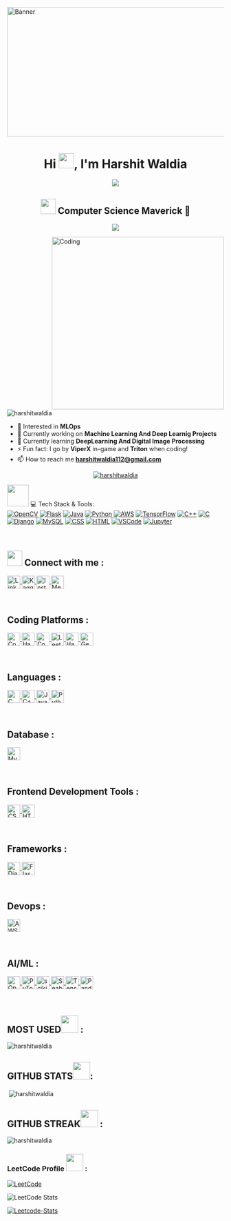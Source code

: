 <img src="https://camo.githubusercontent.com/d841e65dd3a0c651bb4c51d9055f88730e214eb13526805a0e4b7e5a026648de/68747470733a2f2f6d69726f2e6d656469756d2e636f6d2f6d61782f313430302f312a5450793470665f503151554e565a717a6e676a6c69412e676966" alt="Banner" width="2500" height="300">

<h1 align="center">Hi <img src="https://media.giphy.com/media/hvRJCLFzcasrR4ia7z/giphy.gif" width="35">, I'm Harshit Waldia</h1>
<p align="center">
 <a href="https://github.com/harshitwaldia/readme-typing-svg">
  <img src="https://readme-typing-svg.herokuapp.com?lines=Computer+Science+Student;AI+ML+Enthusiast;MLOps+Explorer;Deep+Learning+Adventurer;&center=true&width=600&height=80">
</a>
</p>
  <h2 align="center"> <img src="https://media.tenor.com/8OPCLlcaQoMAAAAj/cartoon-xolo.gif" width="35"> Computer Science Maverick 🤖</h2>
<p align="center" >
  <a href="https://github.com/harshitwaldia/readme-typing-svg">
  <img src="https://readme-typing-svg.herokuapp.com?lines=💡+Major:+Computer+Science+Engineering;🌐+Specialization:+Machine+Learning+&+Artificial+Intelligence;&center=true&width=600&height=100">
</a>
</p>

</h2>
</p>

<img align="right" alt="Coding" width="400" src="https://i0.wp.com/www.sciencenews.org/wp-content/uploads/2023/04/040823_chatgpt_feat.gif?fit=1024%2C576&ssl=1">

<p align="left"> <img src="https://komarev.com/ghpvc/?username=harshitwaldia&label=Profile%20views&color=0e75b6&style=flat" alt="harshitwaldia" /> </p>

- 👀 Interested in **MLOps**
- 🔭 Currently working on **Machine Learning And Deep Learnig Projects**
- 🌱 Currently learning **DeepLearning And Digital Image Processing**
- ⚡ Fun fact: I go by **ViperX** in-game and **Triton** when coding!
- 📫 How to reach me **harshitwaldia112@gmail.com**

<p align="center"> <a href="https://github.com/harshitwaldia/github-profile-trophy"><img src="https://github-profile-trophy.vercel.app/?username=harshitwaldia" alt="harshitwaldia" /></a> </p>

<img src="https://media2.giphy.com/media/QssGEmpkyEOhBCb7e1/giphy.gif?cid=ecf05e47a0n3gi1bfqntqmob8g9aid1oyj2wr3ds3mg700bl&rid=giphy.gif" width="50px" height="50px"> 💻 Tech Stack & Tools:
<br>
[![OpenCV](https://img.shields.io/badge/OpenCV-%232d7e90.svg?style=for-the-badge&logo=opencv&logoColor=white)](https://opencv.org/)
[![Flask](https://img.shields.io/badge/Flask-%23ffffff.svg?style=for-the-badge&logo=flask&logoColor=black)](https://flask.palletsprojects.com/)
[![Java](https://img.shields.io/badge/Java-%23b07219.svg?style=for-the-badge&logo=java&logoColor=white)](https://www.java.com/)
[![Python](https://img.shields.io/badge/Python-%233776AB.svg?style=for-the-badge&logo=python&logoColor=white)](https://www.python.org/)
[![AWS](https://img.shields.io/badge/AWS-%23232f3e.svg?style=for-the-badge&logo=amazon-aws&logoColor=white)](https://aws.amazon.com/)
[![TensorFlow](https://img.shields.io/badge/TensorFlow-%23FF6F00.svg?style=for-the-badge&logo=tensorflow&logoColor=white)](https://www.tensorflow.org/)
[![C++](https://img.shields.io/badge/C++-%2300599c.svg?style=for-the-badge&logo=c%2B%2B&logoColor=white)](https://en.wikipedia.org/wiki/C%2B%2B)
[![C](https://img.shields.io/badge/C-%2300599c.svg?style=for-the-badge&logo=c&logoColor=white)](https://en.wikipedia.org/wiki/C_(programming_language))
[![Django](https://img.shields.io/badge/Django-%23092e20.svg?style=for-the-badge&logo=django&logoColor=white)](https://www.djangoproject.com/)
[![MySQL](https://img.shields.io/badge/MySQL-%23007396.svg?style=for-the-badge&logo=mysql&logoColor=white)](https://www.mysql.com/)
[![CSS](https://img.shields.io/badge/CSS-%23275757.svg?style=for-the-badge&logo=css3&logoColor=white)](https://www.w3.org/Style/CSS/Overview.en.html)
[![HTML](https://img.shields.io/badge/HTML-%23e34c26.svg?style=for-the-badge&logo=html5&logoColor=white)](https://www.w3.org/html/)
[![VSCode](https://img.shields.io/badge/VSCode-%23007acc.svg?style=for-the-badge&logo=visual-studio-code&logoColor=white)](https://code.visualstudio.com/)
[![Jupyter](https://img.shields.io/badge/Jupyter-%23f37626.svg?style=for-the-badge&logo=jupyter&logoColor=white)](https://jupyter.org/)




<br>

<h2 align="left"><img src="https://media.tenor.com/VUN-dhMVV9wAAAAj/social-media-jumping.gif" width="35"> Connect with me : </h2>
<p align="left">
  <a href="https://linkedin.com/in/harshit-waldia" target="_blank">
    <img align="center" src="https://img.shields.io/badge/LinkedIn-%230077B5.svg?style=for-the-badge&logo=linkedin&logoColor=white" alt="LinkedIn" height="30" />
  </a>
  <a href="https://kaggle.com/harshitwaldia" target="_blank">
    <img align="center" src="https://img.shields.io/badge/Kaggle-%2320BEFF.svg?style=for-the-badge&logo=kaggle&logoColor=white" alt="Kaggle" height="30" />
  </a>
  <a href="https://instagram.com/harshit_waldia" target="_blank">
    <img align="center" src="https://img.shields.io/badge/Instagram-%23E4405F.svg?style=for-the-badge&logo=instagram&logoColor=white" alt="Instagram" height="30" />
  </a>
  <a href="https://medium.com/@project.harshitwaldia" target="_blank">
    <img align="center" src="https://img.shields.io/badge/Medium-%2312100E.svg?style=for-the-badge&logo=medium&logoColor=white" alt="Medium" height="30" />
  </a>
</p>


<br>

<h2 align="left">Coding Platforms : </h2>
<p align="left">
  <a href="https://www.codechef.com/users/waldia" target="_blank">
    <img align="center" src="https://img.shields.io/badge/CodeChef-%235B4638.svg?style=for-the-badge&logo=codechef&logoColor=white" alt="CodeChef" height="30" />
  </a>
  <a href="https://www.hackerrank.com/harshitwaldia112" target="_blank">
    <img align="center" src="https://img.shields.io/badge/HackerRank-%2325D366.svg?style=for-the-badge&logo=hackerrank&logoColor=white" alt="HackerRank" height="30" />
  </a>
  <a href="https://codeforces.com/profile/harshitwaldia112" target="_blank">
    <img align="center" src="https://img.shields.io/badge/Codeforces-%236400A7.svg?style=for-the-badge&logo=codeforces&logoColor=white" alt="Codeforces" height="30" />
  </a>
  <a href="https://www.leetcode.com/01_triton" target="_blank">
    <img align="center" src="https://img.shields.io/badge/LeetCode-%23FFA116.svg?style=for-the-badge&logo=leetcode&logoColor=white" alt="LeetCode" height="30" />
  </a>
  <a href="https://www.hackerearth.com/@harshitwaldia112" target="_blank">
    <img align="center" src="https://img.shields.io/badge/HackerEarth-%232C3454.svg?style=for-the-badge&logo=hackerearth&logoColor=white" alt="HackerEarth" height="30" />
  </a>
  <a href="https://auth.geeksforgeeks.org/user/harshitwaldia112" target="_blank">
    <img align="center" src="https://img.shields.io/badge/GeeksforGeeks-%2365CC2E.svg?style=for-the-badge&logo=geeksforgeeks&logoColor=white" alt="GeeksforGeeks" height="30" />
  </a>
</p>

<br>

<!-- Languages -->
<h2 align="left" class="badge-header">Languages : </h2>
<p align="left">
  <a href="https://www.cprogramming.com/" target="_blank">
    <img align="center" src="https://img.shields.io/badge/C-%2300599C.svg?style=for-the-badge&logo=c&logoColor=white" alt="C" height="30" />
  </a>
  <a href="https://www.w3schools.com/cpp/" target="_blank">
    <img align="center" src="https://img.shields.io/badge/C++-%2300599C.svg?style=for-the-badge&logo=c%2B%2B&logoColor=white" alt="C++" height="30" />
  </a>
  <a href="https://www.java.com" target="_blank">
    <img align="center" src="https://img.shields.io/badge/Java-%23ED8B00.svg?style=for-the-badge&logo=java&logoColor=white" alt="Java" height="30" />
  </a>
  <a href="https://www.python.org" target="_blank">
    <img align="center" src="https://img.shields.io/badge/Python-%233776AB.svg?style=for-the-badge&logo=python&logoColor=white" alt="Python" height="30" />
  </a>
</p>
<br>
<!-- Database -->
<h2 align="left" class="badge-header">Database : </h2>
<p align="left">
  <a href="https://www.mysql.com/" target="_blank">
    <img align="center" src="https://img.shields.io/badge/MySQL-%234479A1.svg?style=for-the-badge&logo=mysql&logoColor=white" alt="MySQL" height="30" />
  </a>
</p>
<br>
<!-- Frontend Development Tools -->
<h2 align="left" class="badge-header">Frontend Development Tools : </h2>
<p align="left">
  <a href="https://www.w3schools.com/css/" target="_blank">
    <img align="center" src="https://img.shields.io/badge/CSS-%231572B6.svg?style=for-the-badge&logo=css3&logoColor=white" alt="CSS3" height="30" />
  </a>
  <a href="https://www.w3.org/html/" target="_blank">
    <img align="center" src="https://img.shields.io/badge/HTML-%23E34F26.svg?style=for-the-badge&logo=html5&logoColor=white" alt="HTML5" height="30" />
  </a>
</p>
<br>
<!-- Frameworks -->
<h2 align="left" class="badge-header">Frameworks : </h2>
<p align="left">
  <a href="https://www.djangoproject.com/" target="_blank">
    <img align="center" src="https://img.shields.io/badge/Django-%23092E20.svg?style=for-the-badge&logo=django&logoColor=white" alt="Django" height="30" />
  </a>
  <a href="https://flask.palletsprojects.com/" target="_blank">
    <img align="center" src="https://img.shields.io/badge/Flask-%23000.svg?style=for-the-badge&logo=flask&logoColor=white" alt="Flask" height="30" />
  </a>
</p>
<br>
<!-- Devops -->
<h2 align="left" class="badge-header">Devops : </h2>
<p align="left">
  <a href="https://aws.amazon.com" target="_blank">
    <img align="center" src="https://img.shields.io/badge/AWS-%23232F3E.svg?style=for-the-badge&logo=amazon-aws&logoColor=white" alt="AWS" height="30" />
  </a>
</p>
<br>
<!-- AI/ML -->
<h2 align="left" class="badge-header">AI/ML : </h2>
<p align="left">
  <a href="https://opencv.org/" target="_blank">
    <img align="center" src="https://img.shields.io/badge/OpenCV-%23FD5E00.svg?style=for-the-badge&logo=opencv&logoColor=white" alt="OpenCV" height="30" />
  </a>
  <a href="https://pytorch.org/" target="_blank">
    <img align="center" src="https://img.shields.io/badge/PyTorch-%23EE4C2C.svg?style=for-the-badge&logo=pytorch&logoColor=white" alt="PyTorch" height="30" />
  </a>
  <a href="https://scikit-learn.org/" target="_blank">
    <img align="center" src="https://img.shields.io/badge/scikit_learn-%23F7931E.svg?style=for-the-badge&logo=scikit-learn&logoColor=white" alt="scikit-learn" height="30" />
  </a>
  <a href="https://seaborn.pydata.org/" target="_blank">
    <img align="center" src="https://img.shields.io/badge/Seaborn-%23459398.svg?style=for-the-badge&logo=seaborn&logoColor=white" alt="Seaborn" height="30" />
  </a>
  <a href="https://www.tensorflow.org" target="_blank">
    <img align="center" src="https://img.shields.io/badge/TensorFlow-%23FF6F00.svg?style=for-the-badge&logo=tensorflow&logoColor=white" alt="TensorFlow" height="30" />
  </a>
  <a href="https://pandas.pydata.org/" target="_blank">
    <img align="center" src="https://img.shields.io/badge/Pandas-%23150458.svg?style=for-the-badge&logo=pandas&logoColor=white" alt="Pandas" height="30" />
  </a>
</p>

<br>

## MOST USED<img src="https://media4.giphy.com/media/QM3HY1v4Eym58qiY1i/giphy.gif?cid=790b7611e82baed6147e3d312c0cc603a3b114d27fae9bc0&rid=giphy.gif&ct=s" width="40"> :
<p><img align="center" src="https://github-readme-stats.vercel.app/api/top-langs?username=harshitwaldia&show_icons=true&locale=en&layout=compact" alt="harshitwaldia" /></p>

## GITHUB STATS<img src="https://media4.giphy.com/media/QM3HY1v4Eym58qiY1i/giphy.gif?cid=790b7611e82baed6147e3d312c0cc603a3b114d27fae9bc0&rid=giphy.gif&ct=s" width="40">:
<p>&nbsp;<img align="center" src="https://github-readme-stats.vercel.app/api?username=harshitwaldia&show_icons=true&locale=en" alt="harshitwaldia" /></p>

## GITHUB STREAK<img src="https://media4.giphy.com/media/QM3HY1v4Eym58qiY1i/giphy.gif?cid=790b7611e82baed6147e3d312c0cc603a3b114d27fae9bc0&rid=giphy.gif&ct=s" width="40">  :
<p><img align="center" src="https://github-readme-streak-stats.herokuapp.com/?user=harshitwaldia&" alt="harshitwaldia" /></p>

### LeetCode Profile  <img src="https://media4.giphy.com/media/QM3HY1v4Eym58qiY1i/giphy.gif?cid=790b7611e82baed6147e3d312c0cc603a3b114d27fae9bc0&rid=giphy.gif&ct=s" width="40"> :
[![LeetCode](https://img.shields.io/badge/LeetCode-Solved%20Problems%20-blue.svg)](https://leetcode.com/01_triton/)

![LeetCode Stats](https://leetcode-stats-six.vercel.app/api?username=01_triton)

<div align="left">
      
  <a href="">[![Leetcode-Stats][leetcode-stats-url]][leetcode-url]</a>

</div>

[leetcode-url]: https://leetcode.com/01_Triton/
[leetcode-stats-url]: https://leetcard.jacoblin.cool/01_Triton?theme=dark&font=Roboto&ext=heatmap

